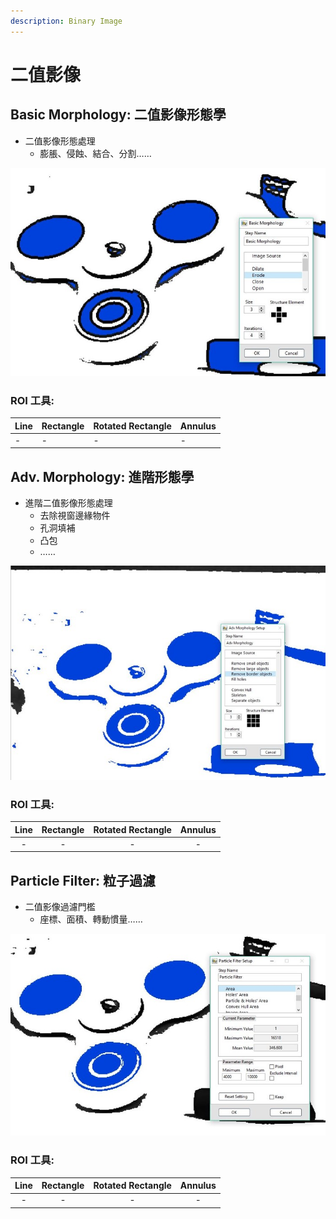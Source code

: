 ```yaml
---
description: Binary Image
---
```


# 二值影像

## Basic Morphology: 二值影像形態學

* 二值影像形態處理 
  * 膨脹、侵蝕、結合、分割……

![](../../../.gitbook/assets/tu-pian-34.jpg)

### ROI 工具:

| Line | Rectangle | Rotated Rectangle | Annulus |
| :--- | :--- | :--- | :--- |
| - | - | - | - |

## Adv. Morphology: 進階形態學

* 進階二值影像形態處理 
  * 去除視窗邊緣物件 
  * 孔洞填補 
  * 凸包 
  * ……

![](../../../.gitbook/assets/tu-pian-35.jpg)

### ROI 工具:

| Line | Rectangle | Rotated Rectangle | Annulus |
| :---: | :---: | :---: | :---: |
| - | - | - | - |

## Particle Filter: 粒子過濾

* 二值影像過濾門檻 
  * 座標、面積、轉動慣量……

![](../../../.gitbook/assets/tu-pian-36.jpg)

### ROI 工具:

| Line | Rectangle | Rotated Rectangle | Annulus |
| :---: | :---: | :---: | :---: |
| - | - | - | - |


